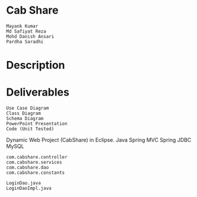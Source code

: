 Cab Share
=========

	Mayank Kumar
	Md Safiyat Reza
	Mohd Danish Ansari
	Pardha Saradhi



Description
===========



Deliverables
============

	Use Case Diagram
	Class Diagram
	Schema Diagram
	PowerPoint Presentation
	Code (Unit Tested)


Dynamic Web Project (CabShare) in Eclipse.
	Java
	Spring MVC
	Spring JDBC
	MySQL

	com.cabshare.controller
	com.cabshare.services
	com.cabshare.dao
	com.cabshare.constants
	
	LoginDao.java
	LoginDaoImpl.java